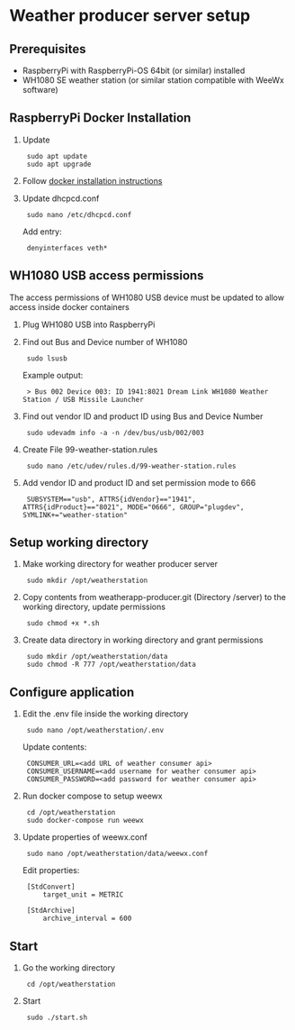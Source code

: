 # Weather producer server setup

## Prerequisites

- RaspberryPi with RaspberryPi-OS 64bit (or similar) installed
- WH1080 SE weather station (or similar station compatible with WeeWx software)

## RaspberryPi Docker Installation

1. Update

        sudo apt update
        sudo apt upgrade

2. Follow [docker installation instructions](https://docs.docker.com/engine/install/debian/)
3. Update dhcpcd.conf

        sudo nano /etc/dhcpcd.conf

   Add entry:

        denyinterfaces veth*

## WH1080 USB access permissions

The access permissions of WH1080 USB device must be updated to allow access inside docker containers

1. Plug WH1080 USB into RaspberryPi
2. Find out Bus and Device number of WH1080

        sudo lsusb

   Example output:

        > Bus 002 Device 003: ID 1941:8021 Dream Link WH1080 Weather Station / USB Missile Launcher

3. Find out vendor ID and product ID using Bus and Device Number

        sudo udevadm info -a -n /dev/bus/usb/002/003

4. Create File 99-weather-station.rules

        sudo nano /etc/udev/rules.d/99-weather-station.rules

5. Add vendor ID and product ID and set permission mode to 666

        SUBSYSTEM=="usb", ATTRS{idVendor}=="1941", ATTRS{idProduct}=="8021", MODE="0666", GROUP="plugdev", SYMLINK+="weather-station"

## Setup working directory

1. Make working directory for weather producer server

        sudo mkdir /opt/weatherstation

2. Copy contents from weatherapp-producer.git (Directory /server) to the working directory, update permissions

        sudo chmod +x *.sh

3. Create data directory in working directory and grant permissions

        sudo mkdir /opt/weatherstation/data
        sudo chmod -R 777 /opt/weatherstation/data		

## Configure application

1. Edit the .env file inside the working directory

        sudo nano /opt/weatherstation/.env

   Update contents:

        CONSUMER_URL=<add URL of weather consumer api>
        CONSUMER_USERNAME=<add username for weather consumer api>
        CONSUMER_PASSWORD=<add password for weather consumer api>

2. Run docker compose to setup weewx

        cd /opt/weatherstation
        sudo docker-compose run weewx

3. Update properties of weewx.conf

        sudo nano /opt/weatherstation/data/weewx.conf

   Edit properties:

        [StdConvert]
            target_unit = METRIC
   	
        [StdArchive]
            archive_interval = 600

## Start

1. Go the working directory

        cd /opt/weatherstation

2. Start

        sudo ./start.sh


